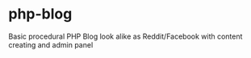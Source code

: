 # php-blog
Basic procedural PHP Blog look alike as Reddit/Facebook with content creating and admin panel
